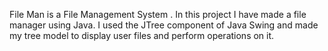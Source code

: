 File Man is a File Management System . In this project I have made a file manager using Java. 
I used the JTree component of Java Swing and made my tree model to display user files and perform operations 
on it.
